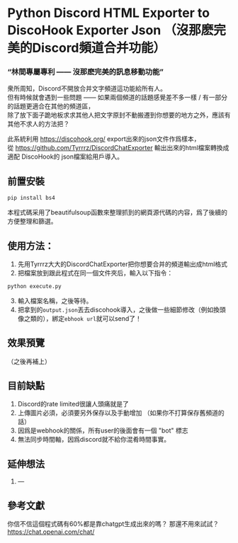 # Python Discord HTML Exporter to DiscoHook Exporter Json （沒那麽完美的Discord頻道合并功能）
### “林間專屬專利 —— 沒那麽完美的訊息移動功能”

衆所周知，Discord不開放合并文字頻道這功能給所有人。  
但有時候就會遇到一些問題 —— 如果兩個頻道的話題感覺差不多一樣 / 有一部分的話題更適合在其他的頻道區，  
除了放下面子跪地板求求其他人把文字原封不動搬遷到你想要的地方之外，應該有其他不求人的方法把？  

此系統利用 https://discohook.org/ export出來的json文件作爲樣本，  
從 https://github.com/Tyrrrz/DiscordChatExporter 輸出出來的html檔案轉換成適配 DiscoHook的 json檔案給用戶導入。  

## 前置安裝
```python
pip install bs4
```
本程式碼采用了beautifulsoup函數來整理抓到的網頁源代碼的内容，爲了後續的方便整理和篩選。

## 使用方法：
1. 先用Tyrrrz大大的DiscordChatExporter把你想要合并的頻道輸出成html格式
2. 把檔案放到跟此程式在同一個文件夾后，輸入以下指令：
```bat
python execute.py
```
3. 輸入檔案名稱，之後等待。
4. 把拿到的`output.json`丟去discohook導入，之後做一些細節修改（例如換頭像之類的），綁定`ebhook url`就可以send了！

## 效果預覽
（之後再補上）

## 目前缺點
1. Discord的rate limited很讓人頭痛就是了
2. 上傳圖片必須，必須要另外保存以及手動增加 （如果你不打算保存舊頻道的話）
3. 因爲是webhook的關係，所有user的後面會有一個 "bot" 標志
4. 無法同步時間軸，因爲discord就不給你混肴時間事實。

## 延伸想法
1. —

## 參考文獻
你信不信這個程式碼有60%都是靠chatgpt生成出來的嗎？ 那還不用來試試？
https://chat.openai.com/chat/
